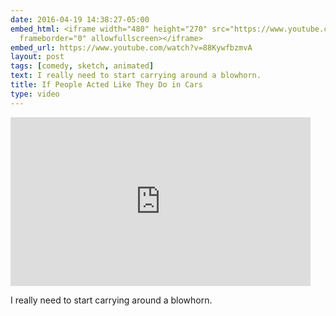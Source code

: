 ```yaml
---
date: 2016-04-19 14:38:27-05:00
embed_html: <iframe width="480" height="270" src="https://www.youtube.com/embed/88KywfbzmvA?feature=oembed"
  frameborder="0" allowfullscreen></iframe>
embed_url: https://www.youtube.com/watch?v=88KywfbzmvA
layout: post
tags: [comedy, sketch, animated]
text: I really need to start carrying around a blowhorn.
title: If People Acted Like They Do in Cars
type: video
---
```

<iframe width="480" height="270" src="https://www.youtube.com/embed/88KywfbzmvA?feature=oembed" frameborder="0" allowfullscreen></iframe>

I really need to start carrying around a blowhorn.